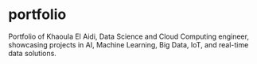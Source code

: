 # portfolio
Portfolio of Khaoula El Aidi, Data Science and Cloud Computing engineer, showcasing projects in AI, Machine Learning, Big Data, IoT, and real-time data solutions.
